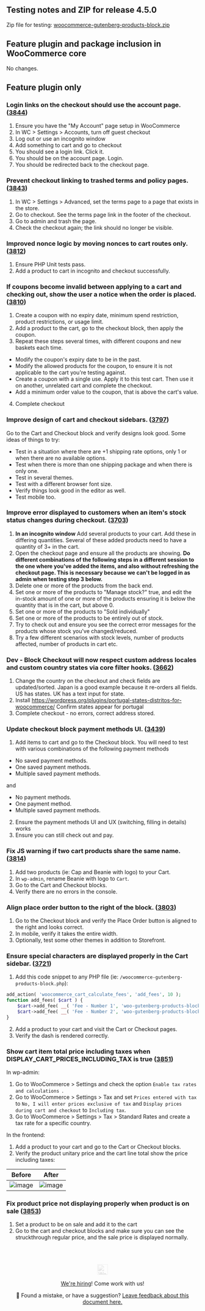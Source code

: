## Testing notes and ZIP for release 4.5.0

Zip file for testing: [woocommerce-gutenberg-products-block.zip](https://github.com/woocommerce/woocommerce-gutenberg-products-block/files/5988965/woocommerce-gutenberg-products-block.zip)

## Feature plugin and package inclusion in WooCommerce core

No changes.

## Feature plugin only

### Login links on the checkout should use the account page. ([3844](https://github.com/woocommerce/woocommerce-gutenberg-products-block/pull/3844))

1. Ensure you have the "My Account" page setup in WooCommerce
2. In WC > Settings > Accounts, turn off guest checkout
3. Log out or use an incognito window
4. Add something to cart and go to checkout
5. You should see a login link. Click it.
6. You should be on the account page. Login.
7. You should be redirected back to the checkout page.

### Prevent checkout linking to trashed terms and policy pages. ([3843](https://github.com/woocommerce/woocommerce-gutenberg-products-block/pull/3843))

1. In WC > Settings > Advanced, set the terms page to a page that exists in the store.
2. Go to checkout. See the terms page link in the footer of the checkout.
3. Go to admin and trash the page.
4. Check the checkout again; the link should no longer be visible.

### Improved nonce logic by moving nonces to cart routes only. ([3812](https://github.com/woocommerce/woocommerce-gutenberg-products-block/pull/3812))

1. Ensure PHP Unit tests pass.
2. Add a product to cart in incognito and checkout successfully.

### If coupons become invalid between applying to a cart and checking out, show the user a notice when the order is placed. ([3810](https://github.com/woocommerce/woocommerce-gutenberg-products-block/pull/3810))

1. Create a coupon with no expiry date, minimum spend restriction, product restrictions, or usage limit.
2. Add a product to the cart, go to the checkout block, then apply the coupon.
3. Repeat these steps several times, with different coupons and new baskets each time.
  - Modify the coupon's expiry date to be in the past.
  - Modify the allowed products for the coupon, to ensure it is not applicable to the cart you're testing against.
  - Create a coupon with a single use. Apply it to this test cart. Then use it on another, unrelated cart and complete the checkout.
  - Add a minimum order value to the coupon, that is above the cart's value.
4. Complete checkout

### Improve design of cart and checkout sidebars. ([3797](https://github.com/woocommerce/woocommerce-gutenberg-products-block/pull/3797))

Go to the Cart and Checkout block and verify designs look good. Some ideas of things to try:
* Test in a situation where there are +1 shipping rate options, only 1 or when there are no available options.
* Test when there is more than one shipping package and when there is only one.
* Test in several themes.
* Test with a different browser font size.
* Verify things look good in the editor as well.
* Test mobile too.

### Improve error displayed to customers when an item's stock status changes during checkout. ([3703](https://github.com/woocommerce/woocommerce-gutenberg-products-block/pull/3703))

1. **In an incognito window** Add several products to your cart. Add these in differing quantities. Several of these added products need to have a quantity of 3+ in the cart.
2. Open the checkout page and ensure all the products are showing. **Do different combinations of the following steps in a different session to the one where you've added the items, and also without refreshing the checkout page. This is necessary because we can't be logged in as admin when testing step 3 below.**
3. Delete one or more of the products from the back end.
4. Set one or more of the products to "Manage stock?" true, and edit the in-stock amount of one or more of the products ensuring it is below the quantity that is in the cart, but above 0.
5. Set one or more of the products to "Sold individually"
6. Set one or more of the products to be entirely out of stock.
7. Try to check out and ensure you see the correct error messages for the products whose stock you've changed/reduced.
8. Try a few different scenarios with stock levels, number of products affected, number of products in cart etc.

### Dev - Block Checkout will now respect custom address locales and custom country states via core filter hooks. ([3662](https://github.com/woocommerce/woocommerce-gutenberg-products-block/pull/3662))

1. Change the country on the checkout and check fields are updated/sorted. Japan is a good example because it re-orders all fields. US has states. UK has a text input for state.
2. Install https://wordpress.org/plugins/portugal-states-distritos-for-woocommerce/ Confirm states appear for portugal
3. Complete checkout - no errors, correct address stored.

### Update checkout block payment methods UI. ([3439](https://github.com/woocommerce/woocommerce-gutenberg-products-block/pull/3439))

1. Add items to cart and go to the Checkout block. You will need to test with various combinations of the following payment methods

- No saved payment methods.
- One saved payment methods.
- Multiple saved payment methods.

and

- No payment methods.
- One payment method.
- Multiple saved payment methods.

2. Ensure the payment methods UI and UX (switching, filling in details) works
3. Ensure you can still check out and pay.

### Fix JS warning if two cart products share the same name. ([3814](https://github.com/woocommerce/woocommerce-gutenberg-products-block/pull/3814))

1. Add two products (ie: Cap and Beanie with logo) to your Cart.
2. In `wp-admin`, rename Beanie with logo to `Cart`.
3. Go to the Cart and Checkout blocks.
4. Verify there are no errors in the console.

### Align place order button to the right of the block. ([3803](https://github.com/woocommerce/woocommerce-gutenberg-products-block/pull/3803))

1. Go to the Checkout block and verify the Place Order button is aligned to the right and looks correct.
2. In mobile, verify it takes the entire width.
3. Optionally, test some other themes in addition to Storefront.

### Ensure special characters are displayed properly in the Cart sidebar. ([3721](https://github.com/woocommerce/woocommerce-gutenberg-products-block/pull/3721))
1. Add this code snippet to any PHP file (ie: `/woocommerce-gutenberg-products-block.php`):
```PHP
add_action( 'woocommerce_cart_calculate_fees', 'add_fees', 10 );
function add_fees( $cart ) {
	$cart->add_fee( __( 'Fee - Number 1', 'woo-gutenberg-products-block' ), 100, true );
	$cart->add_fee( __( 'Fee - Number 2', 'woo-gutenberg-products-block' ), 100, true );
}
```
2. Add a product to your cart and visit the Cart or Checkout pages.
3. Verify the dash is rendered correctly.

### Show cart item total price including taxes when DISPLAY_CART_PRICES_INCLUDING_TAX is true ([3851](https://github.com/woocommerce/woocommerce-gutenberg-products-block/pull/3851))
In wp-admin:
1. Go to WooCommerce > Settings and check the option `Enable tax rates and calculations `.
2. Go to WooCommerce > Settings > Tax and set `Prices entered with tax` to `No, I will enter prices exclusive of tax` and `Display prices during cart and checkout` to `Including tax`.
3. Go to WooCommerce > Settings > Tax > Standard Rates and create a tax rate for a specific country.

In the frontend:
1. Add a product to your cart and go to the Cart or Checkout blocks.
2. Verify the product unitary price and the cart line total show the price including taxes:

| Before | After |
| --- | --- |
| ![image](https://user-images.githubusercontent.com/3616980/108037796-5ddb4f80-703a-11eb-9656-cac05a57b8c5.png) | ![image](https://user-images.githubusercontent.com/3616980/108038392-10abad80-703b-11eb-8c96-52e1c0f2341f.png) |

### Fix product price not displaying properly when product is on sale ([3853](https://github.com/woocommerce/woocommerce-gutenberg-products-block/pull/3853))

1. Set a product to be on sale and add it to the cart
2. Go to the cart and checkout blocks and make sure you can see the struckthrough regular price, and the sale price is displayed normally.

<!-- FEEDBACK --><br/><br/><p align="center"><a href="https://woocommerce.com/"><img src="https://woocommerce.com/wp-content/themes/woo/images/logo-woocommerce@2x.png" alt="WooCommerce" height="28px" style="filter: grayscale(100%);opacity: 0.2;" /></a></p><p align="center"><a href="https://woocommerce.com/careers/">We're hiring</a>! Come work with us!</p><p align="center">🐞 Found a mistake, or have a suggestion? <a href="https://github.com/woocommerce/woocommerce-gutenberg-products-block/issues/new?assignees=&labels=type%3A+documentation&template=--doc-feedback.md&title=Feedback%20on%20`./docs/testing/releases/450.md`">Leave feedback about this document here.</a></p><!-- /FEEDBACK -->

